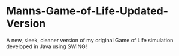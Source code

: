 # Manns-Game-of-Life-Updated-Version
A new, sleek, cleaner version of my original Game of Life simulation developed in Java using SWING!
